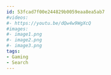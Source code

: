```yaml
---
id: 53fcad7f00e244829b0059eaa8ea5ab7
#videos:
#- https://youtu.be/dQw4w9WgXcQ
#images:
#- image1.png
#- image2.png
#- image3.png
tags:
- Gaming
- Search
---
```

